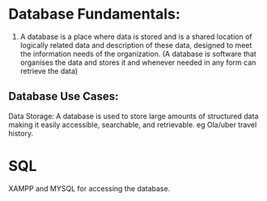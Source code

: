 # Database Fundamentals:
1) A database is a place where data is stored and is a shared location of logically related data and description of these data, designed to meet the information needs of the organization.
(A database is software that organises the data and stores it and whenever needed in any form can retrieve the data)

## Database Use Cases:
   Data Storage: A database is used to store large amounts of structured data making it easily accessible, searchable, and retrievable. eg Ola/uber travel history.

# SQL
XAMPP and MYSQL for accessing the database.

